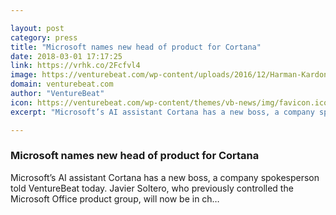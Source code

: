 ```yaml
---

layout: post
category: press
title: "Microsoft names new head of product for Cortana"
date: 2018-03-01 17:17:25
link: https://vrhk.co/2Fcfvl4
image: https://venturebeat.com/wp-content/uploads/2016/12/Harman-Kardon-Cortana-assistant-screenshot.png?fit=1680%2C1050&strip=all
domain: venturebeat.com
author: "VentureBeat"
icon: https://venturebeat.com/wp-content/themes/vb-news/img/favicon.ico
excerpt: "Microsoft’s AI assistant Cortana has a new boss, a company spokesperson told VentureBeat today. Javier Soltero, who previously controlled the Microsoft Office product group, will now be in ch…"

---
```


### Microsoft names new head of product for Cortana

Microsoft’s AI assistant Cortana has a new boss, a company spokesperson told VentureBeat today. Javier Soltero, who previously controlled the Microsoft Office product group, will now be in ch…